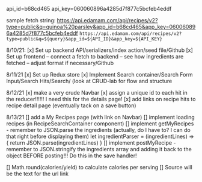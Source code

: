 api_id=b68cd465
api_key=060060896a4285d7f877c5bcfeb4eddf

sample fetch string:
https://api.edamam.com/api/recipes/v2?type=public&q=quinoa%20parsley&app_id=b68cd465&app_key=060060896a4285d7f877c5bcfeb4eddf
`https://api.edamam.com/api/recipes/v2?type=public&q=${query}&app_id=${API_ID}&app_key=${API_KEY}`




8/10/21:
[x] Set up backend API/serializers/index action/seed file/Github
[x] Set up frontend – connect a fetch to backend – see how ingredients are fetched – adjust format if necessary/Github

8/11/21
[x] Set up Redux store
[x] Implement Search container/Search Form Input/Search Hits/Search/ (look at CRUD-lab for flow and structure

8/12/21
[x] make a very crude Navbar
[x] assign a unique id to each hit in the reducer!!!!!!  I need this for the details page!
[x] add links on recipe hits to recipe detail page (eventually tack on a save button)


8/13/21
[] add a My Recipes page (with link on Navbar)
[] implement loading recipes (in RecipeSearchContainer component)
[] implement getMyRecipes - remember to JSON.parse the ingredients (actually, do I have to?  I can do that right before displaying them)
    let ingredientParser = (ingredientLines) => {
        return JSON.parse(ingredientLines)
    }
[] implement postMyRecipe - remember to JSON.stringify the ingredients array and adding it back to the object BEFORE posting!!! Do this in the save handler!

[] Math.round(calories/yield) to calculate calories per serving
[] Source will be the text for the url link
